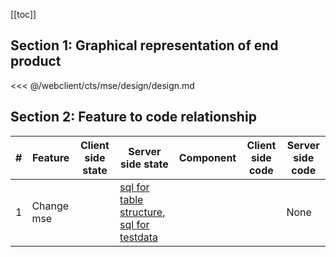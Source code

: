 [[toc]]

## Section 1: Graphical representation of end product

<<< @/webclient/cts/mse/design/design.md

## Section 2: Feature to code relationship

| #   | Feature    | Client side state | Server side state                                                                                                                                                                                                                                                                      | Component | Client side code | Server side code |
| --- | ---------- | ----------------- | -------------------------------------------------------------------------------------------------------------------------------------------------------------------------------------------------------------------------------------------------------------------------------------- | --------- | ---------------- | ---------------- |
| 1   | Change mse |                   | [sql for table structure](https://github.com/savantcare/emr/blob/master/webclient/cts/mse/db/structure/sc_mse/structure-gen-on-2020-07-06.sql), [sql for testdata](https://github.com/savantcare/emr/blob/master/webclient/cts/mse/db/structure/sc_mse/testdata-gen-on-2020-07-06.sql) |           |                  | None             |
